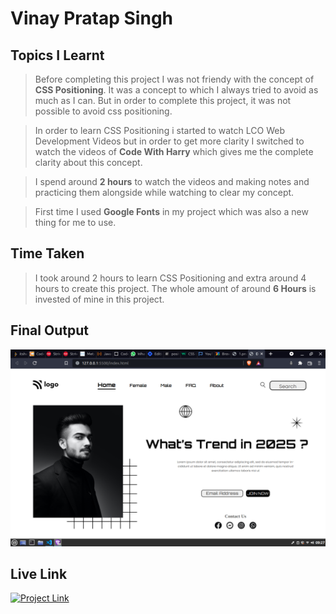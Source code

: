 # **Vinay Pratap Singh** #
## **Topics I Learnt** ##

>Before completing this project I was not friendy with the concept of **CSS Positioning**. It was a concept to which I always tried to avoid as much as I can. But in order to complete this project, it was not possible to avoid css positioning.

>In order to learn CSS Positioning i started to watch LCO Web Development Videos but in order to get more clarity I switched to watch the videos of **Code With Harry** which gives me the complete clarity about this concept.

>I spend around **2 hours** to watch the videos and making notes and practicing them alongside while watching to clear my concept.

>First time I used **Google Fonts** in my project which was also a new thing for me to use.

## **Time Taken** ##
>I took around 2 hours to learn CSS Positioning and extra around 4 hours to create this project.
The whole amount of around **6 Hours** is invested of mine in this project.

## **Final Output** ##
![Final Output](./project%201%20result.png)

## **Live Link** ##
<a href="https://live-class-project-01-harvi.netlify.app/" 
class="button big"><img alt="Project Link" src="https://img.shields.io/badge/Project%20Link-Live%20Project%2001-brightgreen"></a>
